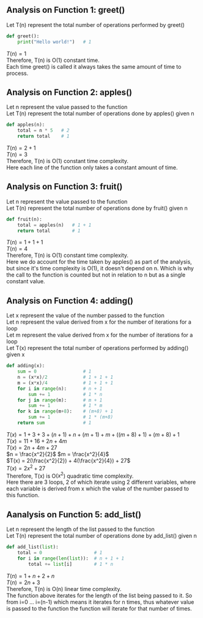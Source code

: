 ## Analysis on Function 1: greet()

Let T(n) represent the total number of operations performed by greet()

```python
def greet():
    print("Hello world!")   # 1
```

$T(n) = 1$<br>
Therefore, T(n) is O(1) constant time.<br>
Each time greet() is called it always takes the same amount of time to process.

## Analysis on Function 2: apples()

Let n represent the value passed to the function<br>
Let T(n) represent the total number of operations done by apples() given n

```python
def apples(n):
    total = n * 5   # 2
    return total    # 1
```

$T(n) = 2 + 1$<br>
$T(n) = 3$<br>
Therefore, T(n) is O(1) constant time complexity.<br>
Here each line of the function only takes a constant amount of time.

## Analysis on Function 3: fruit()

Let n represent the value passed to the function<br>
Let T(n) represent the total number of operations done by fruit() given n

```python
def fruit(n):
    total = apples(n)   # 1 + 1
    return total        # 1
```

$T(n) = 1 + 1 + 1$<br>
$T(n) = 4$<br>
Therefore, T(n) is O(1) constant time complexity.<br>
Here we do account for the time taken by apples() as part of the analysis, but since it's time complexity is O(1), it doesn't depend on n. Which is why the call to the function is counted but not in relation to n but as a single constant value.

## Analysis on Function 4: adding()

Let x represent the value of the number passed to the function<br>
Let n represent the value derived from x for the number of iterations for a loop<br>
Let m represent the value derived from x for the number of iterations for a loop<br>
Let T(x) represent the total number of operations performed by adding() given x

```python
def adding(x):
    sum = 0                 # 1
    n = (x*x)/2             # 1 + 1 + 1
    m = (x*x)/4             # 1 + 1 + 1
    for i in range(n):      # n + 1
        sum += 1            # 1 * n
    for j in range(m):      # m + 1
        sum += 1            # 1 * m
    for k in range(m+8):    # (m+8) + 1
        sum += 1            # 1 * (m+8)
    return sum              # 1
```

$T(x) = 1 + 3 + 3 + (n+1) + n + (m+1) + m + ((m+8)+1) + (m+8) + 1$<br>
$T(x) = 11 + 16 + 2n + 4m$<br>
$T(x) = 2n + 4m + 27$<br>
$n = \frac{x^2}{2}$ $m = \frac{x^2}{4}$<br>
$T(x) = 2(\frac{x^2}{2}) + 4(\frac{x^2}{4}) + 27$<br>
$T(x) = 2x^2 + 27$<br>
Therefore, T(x) is O($x^2$) quadratic time complexity.<br>
Here there are 3 loops, 2 of which iterate using 2 different variables, where each variable is derived from x which the value of the number passed to this function.

## Aanalysis on Function 5: add_list()

Let n represent the length of the list passed to the function<br>
Let T(n) represent the total number of operations done by add_list() given n

```python
def add_list(list):
    total = 0                   # 1
    for i in range(len(list)):  # n + 1 + 1
        total += list[i]        # 1 * n
```

$T(n) = 1 + n + 2 + n$<br>
$T(n) = 2n + 3$<br>
Therefore, T(n) is O(n) linear time complexity.<br>
The function above iterates for the length of the list being passed to it. So from i=0 ... i=(n-1) which means it iterates for n times, thus whatever value is passed to the function the function will iterate for that number of times.